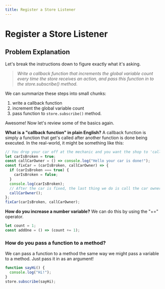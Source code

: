 ```yaml
---
title: Register a Store Listener
---
```

# Register a Store Listener

## Problem Explanation
Let's break the instructions down to figure exactly what it's asking. 
>*Write a callback function that increments the global variable count every time the store receives an action, and pass this function in to the store.subscribe() method.*

We can summarize these steps into small chunks:
1. write a callback function
2. increment the global variable count
3. pass function to `store.subscribe()` method.

Awesome! Now let's review some of the basics again.

**What is a "callback function" in plain English?**
A callback function is simply a function that get's called after another function is done being executed. In the real-world, it might be something like this:

```javascript
// You drop your car off at the mechanic and you want the shop to 'call you back' when your car is fixed.
let carIsBroken = true;
const callCarOwner = () => console.log("Hello your car is done!");
const fixCar = (carIsBroken, callCarOwner) => {
  if (carIsBroken === true) {
    carIsBroken = false;
  }
  console.log(carIsBroken);
  // After the car is fixed, the last thing we do is call the car owner - that's our 'callback function'.
  callCarOwner();
};
fixCar(carIsBroken, callCarOwner);
```

**How do you increase a number variable?**
We can do this by using the "+=" operator. 

```javascript
let count = 1;
const addOne = () => (count += 1);
```

### How do you pass a function to a method?
We can pass a function to a method the same way we might pass a variable to a method. Just pass it in as an argument!
```javascript
function sayHi() {
  console.log("Hi!");
}
store.subscribe(sayHi);
``` 
